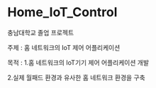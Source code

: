 # Home_IoT_Control

충남대학교 졸업 프로젝트

주제 : 홈 네트워크의 IoT 제어 어플리케이션

목적 : 1.홈 네트워크의 IoT기기 제어 어플리케이션 개발
       
  2.실제 월패드 환경과 유사한 홈 네트워크 환경을 구축
